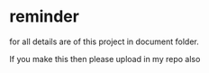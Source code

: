 # reminder

for all details are of this project in document folder.

If you make this then please upload in my repo also
